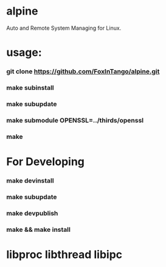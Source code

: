 # alpine
Auto and Remote System Managing for Linux.

# usage:
###  git clone https://github.com/FoxInTango/alpine.git
###  make subinstall
###  make subupdate
###  make submodule OPENSSL=../thirds/openssl
###  make

# For Developing
###  make devinstall 
###  make subupdate
###  make devpublish

###  make && make install

# libproc libthread libipc